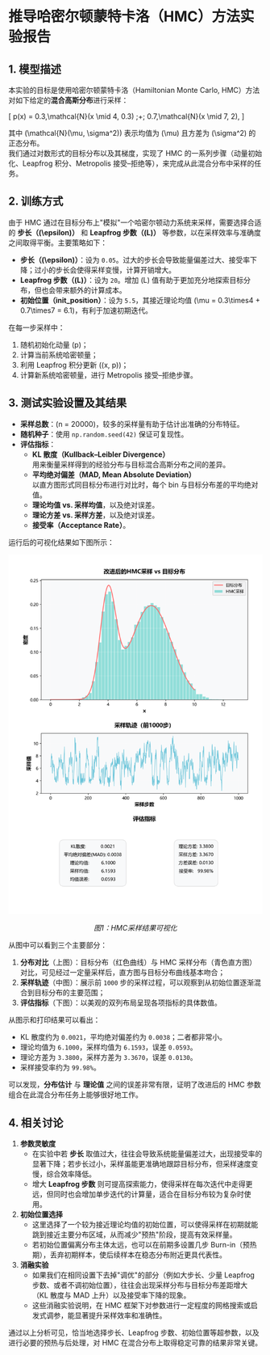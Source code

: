 # 推导哈密尔顿蒙特卡洛（HMC）方法实验报告

## 1. 模型描述
本实验的目标是使用哈密尔顿蒙特卡洛（Hamiltonian Monte Carlo, HMC）方法对如下给定的**混合高斯分布**进行采样：

\[
p(x) = 0.3\,\mathcal{N}(x \mid 4, 0.3) \;+\; 0.7\,\mathcal{N}(x \mid 7, 2),
\]

其中 \(\mathcal{N}(\mu, \sigma^2)\) 表示均值为 \(\mu\) 且方差为 \(\sigma^2\) 的正态分布。  
我们通过对数形式的目标分布以及其梯度，实现了 HMC 的一系列步骤（动量初始化、Leapfrog 积分、Metropolis 接受–拒绝等），来完成从此混合分布中采样的任务。

## 2. 训练方式
由于 HMC 通过在目标分布上"模拟"一个哈密尔顿动力系统来采样，需要选择合适的 **步长（\(\epsilon\)）** 和 **Leapfrog 步数（\(L\)）** 等参数，以在采样效率与准确度之间取得平衡。主要策略如下：

- **步长（\(\epsilon\)）**：设为 `0.05`。过大的步长会导致能量偏差过大、接受率下降；过小的步长会使得采样变慢，计算开销增大。
- **Leapfrog 步数（\(L\)）**：设为 `20`。增加 \(L\) 值有助于更加充分地探索目标分布，但也会带来额外的计算成本。
- **初始位置（init_position）**：设为 `5.5`，其接近理论均值 \(\mu = 0.3\times4 + 0.7\times7 = 6.1\)，有利于加速初期迭代。

在每一步采样中：
1. 随机初始化动量 \(p\)；
2. 计算当前系统哈密顿量；
3. 利用 Leapfrog 积分更新 \((x, p)\)；
4. 计算新系统哈密顿量，进行 Metropolis 接受–拒绝步骤。

## 3. 测试实验设置及其结果
- **采样总数**：\(n = 20000\)，较多的采样量有助于估计出准确的分布特征。
- **随机种子**：使用 `np.random.seed(42)` 保证可复现性。
- **评估指标**：
  - **KL 散度（Kullback–Leibler Divergence）**  
    用来衡量采样得到的经验分布与目标混合高斯分布之间的差异。
  - **平均绝对偏差（MAD, Mean Absolute Deviation）**  
    以直方图形式同目标分布进行对比时，每个 bin 与目标分布差的平均绝对值。
  - **理论均值 vs. 采样均值**，以及绝对误差。
  - **理论方差 vs. 采样方差**，以及绝对误差。
  - **接受率（Acceptance Rate）**。

运行后的可视化结果如下图所示：

<div align="center">
  <img src="image.png" alt="HMC采样结果" width="800"/>
  <p><em>图1：HMC采样结果可视化</em></p>
</div>

从图中可以看到三个主要部分：
1. **分布对比**（上图）：目标分布（红色曲线）与 HMC 采样分布（青色直方图）对比，可见经过一定量采样后，直方图与目标分布曲线基本吻合；
2. **采样轨迹**（中图）：展示前 `1000` 步的采样过程，可以观察到从初始位置逐渐混合到目标分布的主要范围；
3. **评估指标**（下图）：以美观的双列布局呈现各项指标的具体数值。

从图示和打印结果可以看出：
- KL 散度约为 `0.0021`，平均绝对偏差约为 `0.0038`；二者都非常小。
- 理论均值为 `6.1000`，采样均值为 `6.1593`，误差 `0.0593`。
- 理论方差为 `3.3800`，采样方差为 `3.3670`，误差 `0.0130`。
- 采样接受率约为 `99.98%`。

可以发现，**分布估计** 与 **理论值** 之间的误差非常有限，证明了改进后的 HMC 参数组合在此混合分布任务上能够很好地工作。

## 4. 相关讨论
1. **参数灵敏度**  
   - 在实验中若 **步长** 取值过大，往往会导致系统能量偏差过大，出现接受率的显著下降；若步长过小，采样虽能更准确地跟踪目标分布，但采样速度变慢，综合效率降低。  
   - 增大 **Leapfrog 步数** 则可提高探索能力，使得采样在每次迭代中走得更远，但同时也会增加单步迭代的计算量，适合在目标分布较为复杂时使用。
2. **初始位置选择**  
   - 这里选择了一个较为接近理论均值的初始位置，可以使得采样在初期就能跳到接近主要分布区域，从而减少"预热"阶段，提高有效采样量。
   - 若初始位置偏离分布主体太远，也可以在前期多设置几步 Burn-in（预热期），丢弃初期样本，使后续样本在稳态分布附近更具代表性。
3. **消融实验**  
   - 如果我们在相同设置下去掉"调优"的部分（例如大步长、少量 Leapfrog 步数、或者不调初始位置），往往会出现采样分布与目标分布差距增大（KL 散度与 MAD 上升）以及接受率下降的现象。
   - 这些消融实验说明，在 HMC 框架下对参数进行一定程度的网格搜索或启发式调参，能显著提升采样效率和准确性。

通过以上分析可见，恰当地选择步长、Leapfrog 步数、初始位置等超参数，以及进行必要的预热与后处理，对 HMC 在混合分布上取得稳定可靠的结果非常关键。
